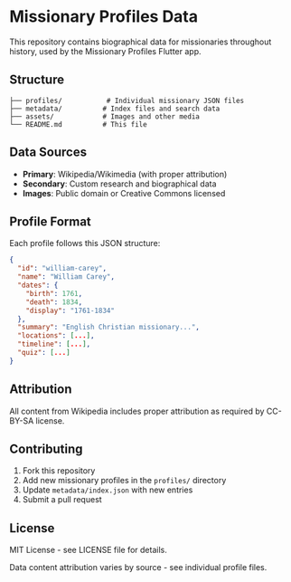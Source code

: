 # Missionary Profiles Data

This repository contains biographical data for missionaries throughout history, used by the Missionary Profiles Flutter app.

## Structure

```
├── profiles/           # Individual missionary JSON files
├── metadata/          # Index files and search data
├── assets/            # Images and other media
└── README.md          # This file
```

## Data Sources

- **Primary**: Wikipedia/Wikimedia (with proper attribution)
- **Secondary**: Custom research and biographical data
- **Images**: Public domain or Creative Commons licensed

## Profile Format

Each profile follows this JSON structure:

```json
{
  "id": "william-carey",
  "name": "William Carey",
  "dates": {
    "birth": 1761,
    "death": 1834,
    "display": "1761-1834"
  },
  "summary": "English Christian missionary...",
  "locations": [...],
  "timeline": [...],
  "quiz": [...]
}
```

## Attribution

All content from Wikipedia includes proper attribution as required by CC-BY-SA license.

## Contributing

1. Fork this repository
2. Add new missionary profiles in the `profiles/` directory
3. Update `metadata/index.json` with new entries
4. Submit a pull request

## License

MIT License - see LICENSE file for details.

Data content attribution varies by source - see individual profile files.